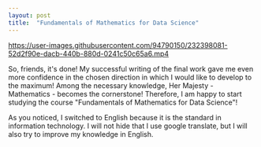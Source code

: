 ```yaml
---
layout: post
title:  "Fundamentals of Mathematics for Data Science"
---
```


https://user-images.githubusercontent.com/94790150/232398081-52d2f90e-dacb-440b-880d-0241c50c65a6.mp4



So, friends, it's done! My successful writing of the final work gave me even more confidence in the chosen direction in which I would like to develop to the maximum! Among the necessary knowledge, Her Majesty - Mathematics - becomes the cornerstone! Therefore, I am happy to start studying the course "Fundamentals of Mathematics for Data Science"! 

As you noticed, I switched to English because it is the standard in information technology. I will not hide that I use google translate, but I will also try to improve my knowledge in English.
